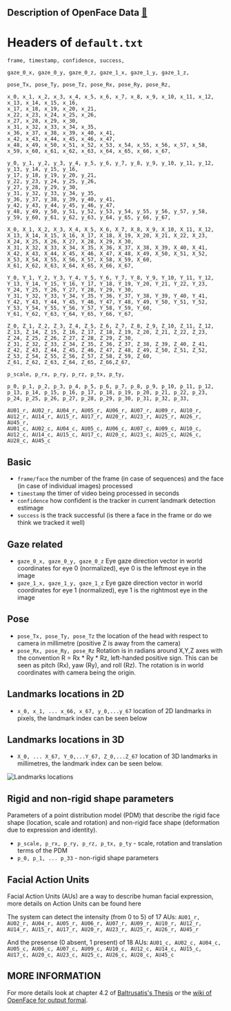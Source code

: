 Description of OpenFace Data [:link:](https://github.com/TadasBaltrusaitis/OpenFace/wiki)
---










# Headers of `default.txt`


```
frame, timestamp, confidence, success, 

gaze_0_x, gaze_0_y, gaze_0_z, gaze_1_x, gaze_1_y, gaze_1_z, 

pose_Tx, pose_Ty, pose_Tz, pose_Rx, pose_Ry, pose_Rz, 

x_0, x_1, x_2, x_3, x_4, x_5, x_6, x_7, x_8, x_9, x_10, x_11, x_12, x_13, x_14, x_15, x_16, 
x_17, x_18, x_19, x_20, x_21, 
x_22, x_23, x_24, x_25, x_26, 
x_27, x_28, x_29, x_30, 
x_31, x_32, x_33, x_34, x_35, 
x_36, x_37, x_38, x_39, x_40, x_41, 
x_42, x_43, x_44, x_45, x_46, x_47, 
x_48, x_49, x_50, x_51, x_52, x_53, x_54, x_55, x_56, x_57, x_58, x_59, x_60, x_61, x_62, x_63, x_64, x_65, x_66, x_67, 

y_0, y_1, y_2, y_3, y_4, y_5, y_6, y_7, y_8, y_9, y_10, y_11, y_12, y_13, y_14, y_15, y_16, 
y_17, y_18, y_19, y_20, y_21, 
y_22, y_23, y_24, y_25, y_26, 
y_27, y_28, y_29, y_30, 
y_31, y_32, y_33, y_34, y_35, 
y_36, y_37, y_38, y_39, y_40, y_41, 
y_42, y_43, y_44, y_45, y_46, y_47, 
y_48, y_49, y_50, y_51, y_52, y_53, y_54, y_55, y_56, y_57, y_58, y_59, y_60, y_61, y_62, y_63, y_64, y_65, y_66, y_67, 

X_0, X_1, X_2, X_3, X_4, X_5, X_6, X_7, X_8, X_9, X_10, X_11, X_12, X_13, X_14, X_15, X_16, X_17, X_18, X_19, X_20, X_21, X_22, X_23, X_24, X_25, X_26, X_27, X_28, X_29, X_30, 
X_31, X_32, X_33, X_34, X_35, X_36, X_37, X_38, X_39, X_40, X_41, X_42, X_43, X_44, X_45, X_46, X_47, X_48, X_49, X_50, X_51, X_52, X_53, X_54, X_55, X_56, X_57, X_58, X_59, X_60, 
X_61, X_62, X_63, X_64, X_65, X_66, X_67, 

Y_0, Y_1, Y_2, Y_3, Y_4, Y_5, Y_6, Y_7, Y_8, Y_9, Y_10, Y_11, Y_12, Y_13, Y_14, Y_15, Y_16, Y_17, Y_18, Y_19, Y_20, Y_21, Y_22, Y_23, Y_24, Y_25, Y_26, Y_27, Y_28, Y_29, Y_30, 
Y_31, Y_32, Y_33, Y_34, Y_35, Y_36, Y_37, Y_38, Y_39, Y_40, Y_41, Y_42, Y_43, Y_44, Y_45, Y_46, Y_47, Y_48, Y_49, Y_50, Y_51, Y_52, Y_53, Y_54, Y_55, Y_56, Y_57, Y_58, Y_59, Y_60, 
Y_61, Y_62, Y_63, Y_64, Y_65, Y_66, Y_67, 

Z_0, Z_1, Z_2, Z_3, Z_4, Z_5, Z_6, Z_7, Z_8, Z_9, Z_10, Z_11, Z_12, Z_13, Z_14, Z_15, Z_16, Z_17, Z_18, Z_19, Z_20, Z_21, Z_22, Z_23, Z_24, Z_25, Z_26, Z_27, Z_28, Z_29, Z_30, 
Z_31, Z_32, Z_33, Z_34, Z_35, Z_36, Z_37, Z_38, Z_39, Z_40, Z_41, Z_42, Z_43, Z_44, Z_45, Z_46, Z_47, Z_48, Z_49, Z_50, Z_51, Z_52, Z_53, Z_54, Z_55, Z_56, Z_57, Z_58, Z_59, Z_60, 
Z_61, Z_62, Z_63, Z_64, Z_65, Z_66,Z_67, 

p_scale, p_rx, p_ry, p_rz, p_tx, p_ty, 

p_0, p_1, p_2, p_3, p_4, p_5, p_6, p_7, p_8, p_9, p_10, p_11, p_12, p_13, p_14, p_15, p_16, p_17, p_18, p_19, p_20, p_21, p_22, p_23, p_24, p_25, p_26, p_27, p_28, p_29, p_30, p_31, p_32, p_33, 

AU01_r, AU02_r, AU04_r, AU05_r, AU06_r, AU07_r, AU09_r, AU10_r, AU12_r, AU14_r, AU15_r, AU17_r, AU20_r, AU23_r, AU25_r, AU26_r, AU45_r, 
AU01_c, AU02_c, AU04_c, AU05_c, AU06_c, AU07_c, AU09_c, AU10_c, AU12_c, AU14_c, AU15_c, AU17_c, AU20_c, AU23_c, AU25_c, AU26_c, AU28_c, AU45_c

```


## Basic

* `frame/face` the number of the frame (in case of sequences) and the face (in case of individual images) processed
* `timestamp` the timer of video being processed in seconds
* `confidence` how confident is the tracker in current landmark detection estimage
* `success` is the track successful (is there a face in the frame or do we think we tracked it well)



## Gaze related

* `gaze_0_x, gaze_0_y, gaze_0_z` Eye gaze direction vector in world coordinates for eye 0 (normalized), eye 0 is the leftmost eye in the image
* `gaze_1_x, gaze_1_y, gaze_1_z` Eye gaze direction vector in world coordinates for eye 1 (normalized), eye 1 is the rightmost eye in the image


## Pose

* `pose_Tx, pose_Ty, pose_Tz` the location of the head with respect to camera in millimetre (positive Z is away from the camera)
* `pose_Rx, pose_Ry, pose_Rz` Rotation is in radians around X,Y,Z axes with the convention R = Rx * Ry * Rz, left-handed positive sign. 
This can be seen as pitch (Rx), yaw (Ry), and roll (Rz). The rotation is in world coordinates with camera being the origin.


## Landmarks locations in 2D

* `x_0, x_1, ... x_66, x_67, y_0,...y_67` location of 2D landmarks in pixels, the landmark index can be seen below

## Landmarks locations in 3D

* `X_0, ... X_67, Y_0,...Y_67, Z_0,...Z_67` location of 3D landmarks in millimetres, the landmark index can be seen below.

![Landmarks locations](https://github.com/TadasBaltrusaitis/OpenFace/raw/master/imgs/landmark_scheme_68.png)




## Rigid and non-rigid shape parameters

Parameters of a point distribution model (PDM) that describe the rigid face shape (location, scale and rotation) 
and non-rigid face shape (deformation due to expression and identity). 

* `p_scale, p_rx, p_ry, p_rz, p_tx, p_ty` - scale, rotation and translation terms of the PDM
* `p_0, p_1, ... p_33` - non-rigid shape parameters


## Facial Action Units

Facial Action Units (AUs) are a way to describe human facial expression, 
more details on Action Units can be found here

The system can detect the intensity (from 0 to 5) of 17 AUs:
`AU01_r, AU02_r, AU04_r, AU05_r, AU06_r, AU07_r, AU09_r, AU10_r, AU12_r, AU14_r, AU15_r, AU17_r, AU20_r, AU23_r, AU25_r, AU26_r, AU45_r`

And the presense (0 absent, 1 present) of 18 AUs:
`AU01_c, AU02_c, AU04_c, AU05_c, AU06_c, AU07_c, AU09_c, AU10_c, AU12_c, AU14_c, AU15_c, AU17_c, AU20_c, AU23_c, AU25_c, AU26_c, AU28_c, AU45_c`








## MORE INFORMATION 

For more details look at chapter 4.2 of [Baltrusatis's Thesis](https://www.cl.cam.ac.uk/~tb346/pub/thesis/phd_thesis.pdf) or the 
[wiki of OpenFace for output formal](https://github.com/TadasBaltrusaitis/OpenFace/wiki/Output-Format).







